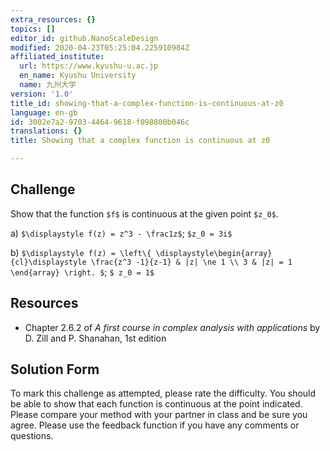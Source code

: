 ```yaml
---
extra_resources: {}
topics: []
editor_id: github.NanoScaleDesign
modified: 2020-04-23T05:25:04.225910984Z
affiliated_institute:
  url: https://www.kyushu-u.ac.jp
  en_name: Kyushu University
  name: 九州大学
version: '1.0'
title_id: showing-that-a-complex-function-is-continuous-at-z0
language: en-gb
id: 3002e7a2-9703-4464-9618-f098800b046c
translations: {}
title: Showing that a complex function is continuous at z0

---
```


## Challenge
Show that the function `$f$` is continuous at the given point `$z_0$`.

a)  `$\displaystyle f(z) = z^3 - \frac1z$`; `$z_0 = 3i$`
   
b)  `$\displaystyle f(z) = \left\{ \displaystyle\begin{array}{cl}\displaystyle \frac{z^3 -1}{z-1} & |z| \ne 1 \\ 3 & |z| = 1 \end{array} \right. $`; `$ z_0 = 1$`
   
<!-- c) `$\displaystyle f(z) = \frac{{\rm Re}(z)}{z + iz} - 2z^2$`; `$ z_0 = e^{i \frac\pi4}$` -->


## Resources
- Chapter 2.6.2 of *A first course in complex analysis with applications* by D. Zill and P. Shanahan, 1st edition


## Solution Form
To mark this challenge as attempted, please rate the difficulty.
You should be able to show that each function is continuous at the point indicated.
Please compare your method with your partner in class and be sure you agree.
Please use the feedback function if you have any comments or questions.
